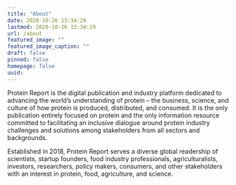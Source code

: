 ```yaml
---
title: "About"
date: 2020-10-26 13:34:29
lastmod: 2020-10-26 13:34:29
url: /about
featured_image: ""
featured_image_caption: ""
draft: false
pinned: false
homepage: false
uuid: 
---
```


Protein Report is the digital publication and industry platform dedicated to advancing the world’s understanding of protein – the business, science, and culture of how protein is produced, distributed, and consumed. It is the only publication entirely focused on protein and the only information resource committed to facilitating an inclusive dialogue around protein industry challenges and solutions among stakeholders from all sectors and backgrounds.

Established in 2018, Protein Report serves a diverse global readership of scientists, startup founders, food industry professionals, agriculturalists, investors, researchers, policy makers, consumers, and other stakeholders with an interest in protein, food, agriculture, and science.
